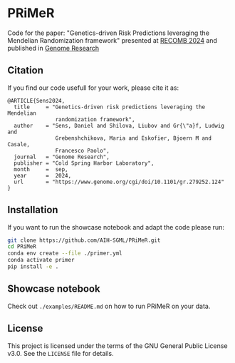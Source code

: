 # PRiMeR

Code for the paper: "Genetics-driven Risk Predictions leveraging the Mendelian Randomization framework" presented at [RECOMB 2024](https://recomb.org/recomb2024/accepted_papers.html) and published in [Genome Research](https://www.genome.org/cgi/doi/10.1101/gr.279252.124)

## Citation
If you find our code usefull for your work, please cite it as:

```
@ARTICLE{Sens2024,
  title     = "Genetics-driven risk predictions leveraging the Mendelian
               randomization framework",
  author    = "Sens, Daniel and Shilova, Liubov and Gr{\"a}f, Ludwig and
               Grebenshchikova, Maria and Eskofier, Bjoern M and Casale,
               Francesco Paolo",
  journal   = "Genome Research",
  publisher = "Cold Spring Harbor Laboratory",
  month     =  sep,
  year      =  2024,
  url       = "https://www.genome.org/cgi/doi/10.1101/gr.279252.124"
}
```

## Installation
If you want to run the showcase notebook and adapt the code please run:
```sh
git clone https://github.com/AIH-SGML/PRiMeR.git
cd PRiMeR
conda env create --file ./primer.yml
conda activate primer
pip install -e .
```

## Showcase notebook
Check out `./examples/README.md` on how to run PRiMeR on your data.

## License
This project is licensed under the terms of the GNU General Public License v3.0. See the `LICENSE` file for details.
